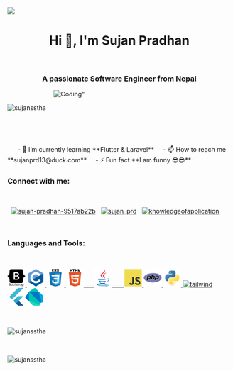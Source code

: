 <img src ="https://external-content.duckduckgo.com/iu/?u=https%3A%2F%2Fmir-s3-cdn-cf.behance.net%2Fproject_modules%2Ffs%2F54b6c068097599.5b50bca476b9b.gif&f=1&nofb=1&ipt=a1e29fc910bbaf01c1ff8b0fdd4c0feb7978defe82734ea9103348087971bb3b&ipo=images">
  <h1 align="center">Hi 👋, I'm Sujan Pradhan</h1>
  <h3 align="center">A passionate Software Engineer from Nepal</h3>
  <img align="right" alt=Coding" width="400" src="https://external-content.duckduckgo.com/iu/?u=https%3A%2F%2Fmedia1.tenor.com%2Fimages%2Fcd37fa49c983ac905df0016fd5b6a2ee%2Ftenor.gif%3Fitemid%3D13165216&f=1&nofb=1&ipt=c20a7257afc457982e8f9232ec9e27f138a3f10a759c14d0311eb04297262405&ipo=images">
 
  <p align="left"> <img src="https://komarev.com/ghpvc/?username=sujansstha&label=Profile%20views&color=0e75b6&style=flat" alt="sujansstha" /> </p>
 
  <p align="left"> <a href="https://twitter.com/" target="_blank"><img src="https://img.shields.io/twitter/follow/?logo=twitter&style=for-the-badge" alt="" /></a> </p>
 
 
  - 🌱 I’m currently learning **Flutter & Laravel**
 
  - 📫 How to reach me **sujanprd13@duck.com**
 
  - ⚡ Fun fact **I am funny 😎😎**
 
  <h3 align="left">Connect with me:</h3>
  <p align="left">
  <a href="https://linkedin.com/in/sujan-pradhan-9517ab22b" target="_blank"><img align="center" src="https://raw.githubusercontent.com/rahuldkjain/github-profile-readme-generator/master/src/images/icons/Social/linked-in-alt.svg" alt="sujan-pradhan-9517ab22b" height="30" width="40" /></a>
  <a href="https://instagram.com/sujan_prd" target="_blank"><img align="center" src="https://raw.githubusercontent.com/rahuldkjain/github-profile-readme-generator/master/src/images/icons/Social/instagram.svg" alt="sujan_prd" height="30" width="40" /></a>
  <a href="https://www.youtube.com/channel/UCBjadyhDPutmB1TcYThszug" target="_blank"><img align="center" src="https://raw.githubusercontent.com/rahuldkjain/github-profile-readme-generator/master/src/images/icons/Social/youtube.svg" alt="knowledgeofapplication" height="30" width="40" /></a>
  </p>
 
  <h3 align="left">Languages and Tools:</h3>
  <p align="left"> <a href="https://getbootstrap.com" target="_blank" rel="noreferrer"> <img src="https://raw.githubusercontent.com/devicons/devicon/master/icons/bootstrap/bootstrap-plain-wordmark.svg" alt="bootstrap" width="40" height="40"/> </a> <a href="https://www.cprogramming.com/" target="_blank" rel="noreferrer"> <img src="https://raw.githubusercontent.com/devicons/devicon/master/icons/c/c-original.svg" alt="c" width="40" height="40"/> </a> <a href="https://www.w3schools.com/css/" target="_blank" rel="noreferrer"> <img src="https://raw.githubusercontent.com/devicons/devicon/master/icons/css3/css3-original-wordmark.svg" alt="css3" width="40" height="40"/> </a> <a href="https://www.w3.org/html/" target="_blank" rel="noreferrer"> <img src="https://raw.githubusercontent.com/devicons/devicon/master/icons/html5/html5-original-wordmark.svg" alt="html5" width="40" height="40"/> </a> <a href="https://www.java.com" target="_blank" rel="noreferrer">
     <img src="https://raw.githubusercontent.com/devicons/devicon/master/icons/java/java-original.svg" alt="java" width="40" height="40"/>
     </a><a href="https://developer.mozilla.org/en-US/docs/Web/JavaScript" target="_blank" rel="noreferrer"> <img src="https://raw.githubusercontent.com/devicons/devicon/master/icons/javascript/javascript-original.svg" alt="javascript" width="40" height="40"/> </a> <a href="https://www.php.net" target="_blank" rel="noreferrer"> <img src="https://raw.githubusercontent.com/devicons/devicon/master/icons/php/php-original.svg" alt="php" width="40" height="40"/> </a> <a href="https://www.python.org" target="_blank" rel="noreferrer"> <img src="https://raw.githubusercontent.com/devicons/devicon/master/icons/python/python-original.svg" alt="python" width="40" height="40"/> </a><a href="https://tailwindcss.com/" target="_blank" rel="noreferrer"> <img src="https://www.vectorlogo.zone/logos/tailwindcss/tailwindcss-icon.svg" alt="tailwind" width="40" height="40"/> </a><a href="https://docs.flutter.dev/" target="_blank" rel="noreferrer"> <img src="https://raw.githubusercontent.com/devicons/devicon/master/icons/flutter/flutter-original.svg" alt="flutter" width="40" height="40"/></a><a href="https://dart.dev/" target="_blank" rel="noreferrer"><img src="https://raw.githubusercontent.com/devicons/devicon/master/icons/dart/dart-original.svg" alt="dart" width="40" height="40"/></a>
  </p>  
  <p><img align="center" src="https://github-readme-stats.vercel.app/api/top-langs?username=sujansstha&show_icons=true&locale=en&layout=compact" alt="sujansstha" /></p>
 
  <p><img align="center" src="https://github-readme-streak-stats.herokuapp.com/?user=sujansstha&" alt="sujansstha" /></p>
